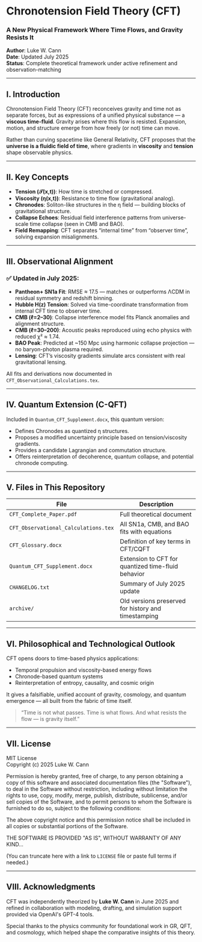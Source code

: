 # Chronotension Field Theory (CFT)

### A New Physical Framework Where Time Flows, and Gravity Resists It

**Author**: Luke W. Cann  
**Date**: Updated July 2025  
**Status**: Complete theoretical framework under active refinement and observation-matching

---

## I. Introduction

Chronotension Field Theory (CFT) reconceives gravity and time not as separate forces, but as expressions of a unified physical substance — a **viscous time-fluid**. Gravity arises where this flow is resisted. Expansion, motion, and structure emerge from how freely (or not) time can move.

Rather than curving spacetime like General Relativity, CFT proposes that the **universe is a fluidic field of time**, where gradients in **viscosity** and **tension** shape observable physics.

---

## II. Key Concepts

- **Tension (𝒯(x,t))**: How time is stretched or compressed.
- **Viscosity (η(x,t))**: Resistance to time flow (gravitational analog).
- **Chronodes**: Soliton-like structures in the η field — building blocks of gravitational structure.
- **Collapse Echoes**: Residual field interference patterns from universe-scale time collapse (seen in CMB and BAO).
- **Field Remapping**: CFT separates “internal time” from “observer time”, solving expansion misalignments.

---

## III. Observational Alignment

### ✅ Updated in July 2025:

- **Pantheon+ SN1a Fit**: RMSE ≈ 17.5 — matches or outperforms ΛCDM in residual symmetry and redshift binning.
- **Hubble H(z) Tension**: Solved via time-coordinate transformation from internal CFT time to observer time.
- **CMB (ℓ=2–30)**: Collapse interference model fits Planck anomalies and alignment structure.
- **CMB (ℓ=30–200)**: Acoustic peaks reproduced using echo physics with reduced χ² ≈ 1.74.
- **BAO Peak**: Predicted at ~150 Mpc using harmonic collapse projection — no baryon-photon plasma required.
- **Lensing**: CFT’s viscosity gradients simulate arcs consistent with real gravitational lensing.

All fits and derivations now documented in `CFT_Observational_Calculations.tex`.

---

## IV. Quantum Extension (C-QFT)

Included in `Quantum_CFT_Supplement.docx`, this quantum version:
- Defines Chronodes as quantized η structures.
- Proposes a modified uncertainty principle based on tension/viscosity gradients.
- Provides a candidate Lagrangian and commutation structure.
- Offers reinterpretation of decoherence, quantum collapse, and potential chronode computing.

---

## V. Files in This Repository

| File | Description |
|------|-------------|
| `CFT_Complete_Paper.pdf` | Full theoretical document |
| `CFT_Observational_Calculations.tex` | All SN1a, CMB, and BAO fits with equations |
| `CFT_Glossary.docx` | Definition of key terms in CFT/CQFT |
| `Quantum_CFT_Supplement.docx` | Extension to CFT for quantized time-fluid behavior |
| `CHANGELOG.txt` | Summary of July 2025 update |
| `archive/` | Old versions preserved for history and timestamping |

---

## VI. Philosophical and Technological Outlook

CFT opens doors to time-based physics applications:
- Temporal propulsion and viscosity-based energy flows
- Chronode-based quantum systems
- Reinterpretation of entropy, causality, and cosmic origin

It gives a falsifiable, unified account of gravity, cosmology, and quantum emergence — all built from the fabric of time itself.

> “Time is not what passes. Time is what flows. And what resists the flow — is gravity itself.”

---

## VII. License

MIT License  
Copyright (c) 2025 Luke W. Cann  

Permission is hereby granted, free of charge, to any person obtaining a copy of this software and associated documentation files (the "Software"), to deal in the Software without restriction, including without limitation the rights to use, copy, modify, merge, publish, distribute, sublicense, and/or sell copies of the Software, and to permit persons to whom the Software is furnished to do so, subject to the following conditions:

The above copyright notice and this permission notice shall be included in all copies or substantial portions of the Software.

THE SOFTWARE IS PROVIDED "AS IS", WITHOUT WARRANTY OF ANY KIND...

(You can truncate here with a link to `LICENSE` file or paste full terms if needed.)

---

## VIII. Acknowledgments

CFT was independently theorized by **Luke W. Cann** in June 2025 and refined in collaboration with modeling, drafting, and simulation support provided via OpenAI's GPT-4 tools.

Special thanks to the physics community for foundational work in GR, QFT, and cosmology, which helped shape the comparative insights of this theory.
